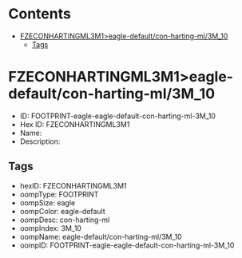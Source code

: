 



Contents
========

* [FZECONHARTINGML3M1>eagle-default/con-harting-ml/3M_10](#fzeconhartingml3m1eagle-defaultcon-harting-ml3m_10)
	* [Tags](#tags)

# FZECONHARTINGML3M1>eagle-default/con-harting-ml/3M_10

- ID: FOOTPRINT-eagle-eagle-default-con-harting-ml-3M_10
- Hex ID: FZECONHARTINGML3M1
- Name: 
- Description: 

## Tags

- hexID: FZECONHARTINGML3M1
- oompType: FOOTPRINT
- oompSize: eagle
- oompColor: eagle-default
- oompDesc: con-harting-ml
- oompIndex: 3M_10
- oompName: eagle-default/con-harting-ml/3M_10
- oompID: FOOTPRINT-eagle-eagle-default-con-harting-ml-3M_10
